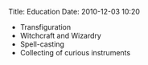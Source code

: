 Title: Education
Date: 2010-12-03 10:20

* Transfiguration
* Witchcraft and Wizardry
* Spell-casting
* Collecting of curious instruments
